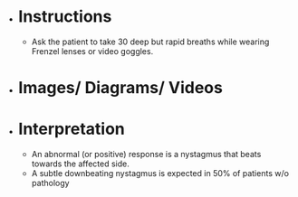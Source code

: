 - # Instructions
	- Ask the patient to take 30 deep but rapid breaths while wearing Frenzel lenses or video goggles.
- # Images/ Diagrams/ Videos
- # Interpretation
	- An abnormal (or positive) response is a nystagmus that beats towards the affected side.
	- A subtle downbeating nystagmus is expected in 50% of patients w/o pathology